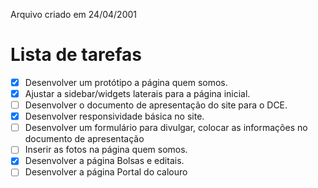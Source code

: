 Arquivo criado em 24/04/2001

# Lista de tarefas
- [x] Desenvolver um protótipo a página quem somos.
- [x] Ajustar a sidebar/widgets laterais para a página inicial.
- [ ] Desenvolver o documento de apresentação do site para o DCE.
- [x] Desenvolver responsividade básica no site.
- [ ] Desenvolver um formulário para divulgar, colocar as informações no documento de apresentação
- [ ] Inserir as fotos na página quem somos.
- [x] Desenvolver a página Bolsas e editais.
- [ ] Desenvolver a página Portal do calouro
